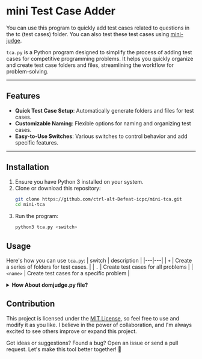# mini Test Case Adder
You can use this program to quickly add test cases related to questions in the tc (test cases) folder. You can also test these test cases using [mini-judge](https://github.com/ctrl-alt-Defeat-icpc/mini-judge).

`tca.py` is a Python program designed to simplify the process of adding test cases for competitive programming problems. It helps you quickly organize and create test case folders and files, streamlining the workflow for problem-solving.

---

## Features

- **Quick Test Case Setup**: Automatically generate folders and files for test cases.
- **Customizable Naming**: Flexible options for naming and organizing test cases.
- **Easy-to-Use Switches**: Various switches to control behavior and add specific features.

---

## Installation

1. Ensure you have Python 3 installed on your system.
2. Clone or download this repository:
   ```bash
   git clone https://github.com/ctrl-alt-Defeat-icpc/mini-tca.git
   cd mini-tca
   ```
3. Run the program:
    ```bash
    python3 tca.py <switch>
    ```

## Usage
Here's how you can use `tca.py`:
| switch | description |
|---|---|
| `+` | Create a series of folders for test cases. |
| `.` | Create test cases for all problems |
| `<name>` | Create test cases for a specific problem |

<details><summary><strong>How About domjudge.py file?</strong></summary><br>

This is probably the simplest executable you'll ever see. Just copy the files in the format `samples-x.zip`, where `x` is the **name of problem**, into the `tc` folder, and then run the `domjudge.py` file.

This program will extract the **zip files**, give the folder a shortened name, and then delete the zip file.
</details>

## Contribution
This project is licensed under the [MIT License](./LICENSE), so feel free to use and modify it as you like. I believe in the power of collaboration, and I'm always excited to see others improve or expand this project.

Got ideas or suggestions? Found a bug? Open an issue or send a pull request. Let's make this tool better together! 🚀